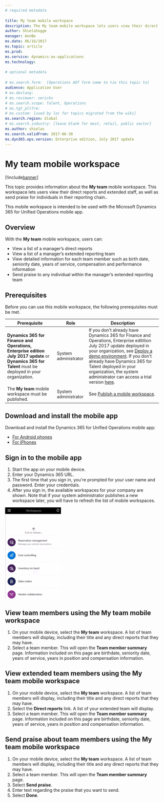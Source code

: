 ```yaml
---
# required metadata

title: My team mobile workspace
description: The My team mobile workspace lets users view their direct reports and extended staff, as well as send praise for individuals in their reporting chain.
author: ShielaSogge
manager: AnnBe
ms.date: 06/16/2017
ms.topic: article
ms.prod: 
ms.service: dynamics-ax-applications
ms.technology: 

# optional metadata

# ms.search.form:  [Operations AOT form name to tie this topic to]
audience: Application User
# ms.devlang: 
# ms.reviewer: sericks
# ms.search.scope: Talent, Operations 
# ms.tgt_pltfrm: 
# ms.custom: [used by loc for topics migrated from the wiki]
ms.search.region: Global
# ms.search.industry: [leave blank for most, retail, public sector]
ms.author: shielas
ms.search.validFrom: 2017-06-30 
ms.dyn365.ops.version: Enterprise edition, July 2017 update 
---
```


# My team mobile workspace

[!include[banner](../includes/banner.md)]


This topic provides information about the **My team** mobile workspace. This workspace lets users view their direct reports and extended staff, as well as send praise for individuals in their reporting chain..

This mobile workspace is intended to be used with the Microsoft Dynamics 365 for Unified Operations mobile app.


## Overview 
With the **My team** mobile workspace, users can:
- View a list of a manager’s direct reports
- View a list of a manager’s extended reporting team
- View detailed information for each team member such as birth date, seniority date, years of service, compensation and performance information
- Send praise to any individual within the manager’s extended reporting team

## Prerequisites
Before you can use this mobile workspace, the following prerequisites must be met.

<table>
<thead>
<tr class="header">
<th>Prerequisite</th>
<th>Role</th>
<th>Description</th>
</tr>
</thead>
<tbody>
<tr class="odd">
<td><strong>Dynamics 365 for Finance and Operations, Enterprise edition July 2017 update</strong> or <strong>Dynamics 365 for Talent</strong> must be deployed in your organization.</td>
<td>System administrator</td>
<td>If you don't already have Dynamics 365 for Finance and Operations, Enterprise editition July 2017 update deployed in your organization, see <a href="../deployment/deploy-demo-environment.md">Deploy a demo environment</a>. If you don't already have Dynamics 365 for Talent deployed in your organization, the system administrator can access a trial version <a href="https://www.microsoft.com/en-us/dynamics365/talent">here</a>.
</td>
</tr>
<tr class="even">
<td>The <strong>My team</strong> mobile workspace must be published.</td>
<td>System administrator</td>
<td>See <a href="/dynamics365/operations/dev-itpro/mobile-apps/publish-mobile-workspace">Publish a mobile workspace</a>.</td>
</tr>
</tbody>
</table>


## Download and install the mobile app

Download and install the Dynamics 365 for Unified Operations mobile app:

-   [For Android phones](https://go.microsoft.com/fwlink/?linkid=850662)
-   [For iPhones](https://go.microsoft.com/fwlink/?linkid=850663)

## Sign in to the mobile app
1.  Start the app on your mobile device.
2.  Enter your Dynamics 365 URL.
3.  The first time that you sign in, you're prompted for your user name and password. Enter your credentials.
4.  After you sign in, the available workspaces for your company are shown. Note that if your system administrator publishes a new workspace later, you will have to refresh the list of mobile workspaces.


[![Pull to refresh](./media/pull-to-refresh-list-of-workspaces-183x300.png)](./media/pull-to-refresh-list-of-workspaces.png)

## View team members using the My team mobile workspace
1.	On your mobile device, select the **My team** workspace. A list of team members will display, including their title and any direct reports that they may have.
2.	Select a team member. This will open the **Team member summary** page. Information included on this page are birthdate, seniority date, years of service, years in position and compensation information.

## View extended team members using the My team mobile workspace
1.	On your mobile device, select the **My team** workspace. A list of team members will display, including their title and any direct reports that they may have.
1.	Select the **Direct reports** link. A list of your extended team will display.
1.	Select a team member. This will open the **Team member summary** page. Information included on this page are birthdate, seniority date, years of service, years in position and compensation information.

## Send praise about team members using the My team mobile workspace
1.	On your mobile device, select the **My team** workspace. A list of team members will display, including their title and any direct reports that they may have.
3.	Select a team member. This will open the **Team member summary** page.
4.	Select **Send praise**. 
1. Enter text regarding the praise that you want to send. 
1. Select **Done**.

